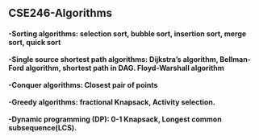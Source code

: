 <h2>CSE246-Algorithms</h2>
<h4>-Sorting algorithms: selection sort, bubble sort, insertion sort, merge sort, quick sort <br><br>
-Single source shortest path algorithms: Dijkstra’s algorithm, Bellman-Ford algorithm,
 shortest path in DAG. Floyd-Warshall algorithm<br><br>
-Conquer algorithms: Closest pair of points<br><br>
-Greedy algorithms:  fractional Knapsack, Activity selection.<br><br>
-Dynamic programming (DP):  0-1 Knapsack, Longest common subsequence(LCS).
</h4>
